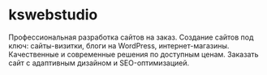 # kswebstudio
Профессиональная разработка сайтов на заказ. Создание сайтов под ключ: сайты-визитки, блоги на WordPress, интернет-магазины. Качественные и современные решения по доступным ценам. Заказать сайт с адаптивным дизайном и SEO-оптимизацией.  
